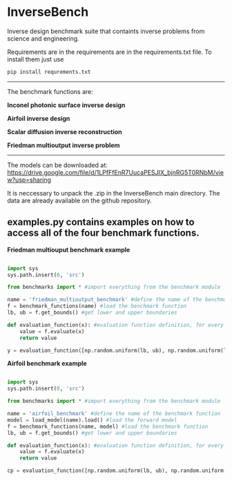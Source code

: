 # InverseBench
Inverse design benchmark suite that containts inverse problems from science and engineering.

Requirements are in the requirements are in the requirements.txt file. To install them just use

```bash
pip install requrements.txt
```

----------------------------------------------
The benchmark functions are:

**Inconel photonic surface inverse design**

**Airfoil inverse design**

**Scalar diffusion inverse reconstruction**

**Friedman multioutput inverse problem**

----------------------------------------------
The models can be downloaded at: https://drive.google.com/file/d/1LPfFfEnR7UucaPESJIX_bjnRG5T0RNbM/view?usp=sharing

It is neccessary to unpack the .zip in the InverseBench main directory. The data are already available on the github repository.


**examples.py** contains examples on how to access all of the four benchmark functions.
----------------------------------------------


**Friedman multiouput benchmark example**


```python

import sys
sys.path.insert(0, 'src')

from benchmarks import * #import everything from the benchmark module

name = 'friedman_multioutput_benchmark' #define the name of the benchmark function
f = benchmark_functions(name) #load the benchmark function
lb, ub = f.get_bounds() #get lower and upper boundaries

def evaluation_function(x): #evaluation function definition, for every x it returns a response y
    value = f.evaluate(x)
    return value

y = evaluation_function([np.random.uniform(lb, ub), np.random.uniform(lb, ub)]) #evaluation example


```

**Airfoil benchmark example**


```python

import sys
sys.path.insert(0, 'src')

from benchmarks import * #import everything from the benchmark module

name = 'airfoil_benchmark' #define the name of the benchmark function
model = load_model(name).load() #load the forward model
f = benchmark_functions(name, model) #load the benchmark function
lb, ub = f.get_bounds() #get lower and upper boundaries

def evaluation_function(x): #evaluation function definition, for every x it returns a response y
    value = f.evaluate(x)
    return value

cp = evaluation_function([np.random.uniform(lb, ub), np.random.uniform(lb, ub)])


```


